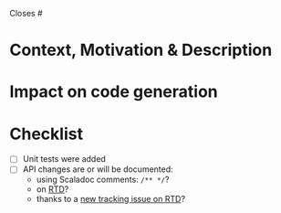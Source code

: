 <!-- Note: text surrounded by these delimiters will not appear in the PR. -->

<!-- If the PR is related to an issue, please mention it (for instance "Closes
#619"). -->

Closes #

# Context, Motivation & Description

<!-- If the issue has a clear description, it may be enough; else describe the
changes done in your PR here. -->

# Impact on code generation

<!-- Please describe the impact on VHDL/Verilog/SystemVerilog code generation.
-->

# Checklist

- [ ] Unit tests were added
- [ ] API changes are or will be documented:
  - using Scaladoc comments: `/** */`?
  - on [RTD](https://github.com/SpinalHDL/SpinalDoc-RTD)?
  - thanks to a [new tracking issue on RTD](https://github.com/SpinalHDL/SpinalDoc-RTD/issues/new?title=Document%20XXX&body=Do%20not%20merge%20until%20SpinalHDL/SpinalHDL%23XXX%20has%20not%20been%20merged)?
